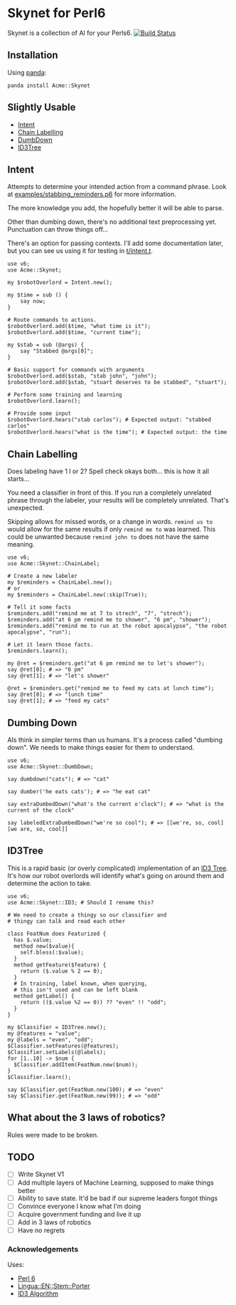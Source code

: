 # Skynet for Perl6

Skynet is a collection of AI for your Perls6. [![Build Status](https://travis-ci.org/kmwallio/Acme-Skynet.svg?branch=master)](https://travis-ci.org/kmwallio/Acme-Skynet)

## Installation

Using [panda](https://github.com/tadzik/panda):

```
panda install Acme::Skynet
```

## Slightly Usable

* [Intent](#intent)
* [Chain Labelling](#chain-labelling)
* [DumbDown](#dumbing-down)
* [ID3Tree](#id3tree)

## Intent

Attempts to determine your intended action from a command phrase.  Look at [examples/stabbing_reminders.p6](examples/stabbing_reminders.p6) for more information.

The more knowledge you add, the hopefully better it will be able to parse.

Other than dumbing down, there's no additional text preprocessing yet.  Punctuation can throw things off...

There's an option for passing contexts.  I'll add some documentation later, but you can see us using it for testing in [t/intent.t](t/intent.t).

``` perl6
use v6;
use Acme::Skynet;

my $robotOverlord = Intent.new();

my $time = sub () {
    say now;
}

# Route commands to actions.
$robotOverlord.add($time, "what time is it");
$robotOverlord.add($time, "current time");

my $stab = sub (@args) {
    say "Stabbed @args[0]";
}

# Basic support for commands with arguments
$robotOverlord.add($stab, "stab john", "john");
$robotOverlord.add($stab, "stuart deserves to be stabbed", "stuart");

# Perform some training and learning
$robotOverlord.learn();

# Provide some input
$robotOverlord.hears("stab carlos"); # Expected output: "stabbed carlos"
$robotOverlord.hears("what is the time"); # Expected output: the time
```

## Chain Labelling

Does labeling have 1 l or 2?  Spell check okays both... this is how it all starts...

You need a classifier in front of this.  If you run a completely unrelated phrase through the labeler, your results will be completely unrelated.  That's unexpected.

Skipping allows for missed words, or a change in words.  `remind us to` would allow for the same results if only `remind me to` was learned.  This could be unwanted because `remind john to` does not have the same meaning.

``` perl6
use v6;
use Acme::Skynet::ChainLabel;

# Create a new labeler
my $reminders = ChainLabel.new();
# or
my $reminders = ChainLabel.new(:skip(True));

# Tell it some facts
$reminders.add("remind me at 7 to strech", "7", "strech");
$reminders.add("at 6 pm remind me to shower", "6 pm", "shower");
$reminders.add("remind me to run at the robot apocalypse", "the robot apocalypse", "run");

# Let it learn those facts.
$reminders.learn();

my @ret = $reminders.get("at 6 pm remind me to let's shower");
say @ret[0]; # => "6 pm"
say @ret[1]; # => "let's shower"

@ret = $reminders.get("remind me to feed my cats at lunch time");
say @ret[0]; # => "lunch time"
say @ret[1]; # => "feed my cats"
```

## Dumbing Down

AIs think in simpler terms than us humans.  It's a process called "dumbing down".  We needs to make things easier for them to understand.

``` perl6
use v6;
use Acme::Skynet::DumbDown;

say dumbdown("cats"); # => "cat"

say dumber('he eats cats'); # => "he eat cat"

say extraDumbedDown("what's the current o'clock"); # => "what is the current of the clock"

say labeledExtraDumbedDown("we're so cool"); # => [[we're, so, cool] [we are, so, cool]]
```

## ID3Tree

This is a rapid basic (or overly complicated) implementation of an [ID3 Tree](https://en.wikipedia.org/wiki/ID3_algorithm).  It's how our robot overlords will identify what's going on around them and determine the action to take.

``` perl6
use v6;
use Acme::Skynet::ID3; # Should I rename this?

# We need to create a thingy so our classifier and
# thingy can talk and read each other

class FeatNum does Featurized {
  has $.value;
  method new($value){
    self.bless(:$value);
  }
  method getFeature($feature) {
    return ($.value % 2 == 0);
  }
  # In training, label known, when querying,
  # this isn't used and can be left blank
  method getLabel() {
    return (($.value %2 == 0)) ?? "even" !! "odd";
  }
}

my $Classifier = ID3Tree.new();
my @features = "value";
my @labels = "even", "odd";
$Classifier.setFeatures(@features);
$Classifier.setLabels(@labels);
for [1..10] -> $num {
  $Classifier.addItem(FeatNum.new($num));
}
$Classifier.learn();

say $Classifier.get(FeatNum.new(100); # => "even"
say $Classifier.get(FeatNum.new(99)); # => "odd"
```

## What about the 3 laws of robotics?

Rules were made to be broken.

## TODO

* [ ] Write Skynet V1
* [ ] Add multiple layers of Machine Learning, supposed to make things better
* [ ] Ability to save state. It'd be bad if our supreme leaders forgot things
* [ ] Convince everyone I know what I'm doing
* [ ] Acquire government funding and live it up
* [ ] Add in 3 laws of robotics
* [ ] Have no regrets

### Acknowledgements

Uses:

* [Perl 6](http://perl6.org)
* [Lingua::EN::Stem::Porter](https://github.com/johnspurr/Lingua-EN-Stem-Porter)
* [ID3 Algorithm](https://en.wikipedia.org/wiki/ID3_algorithm)

